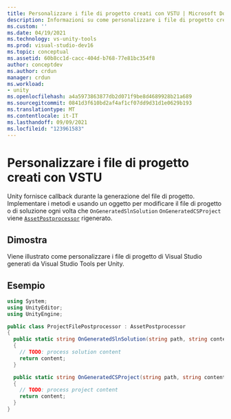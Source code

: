 ```yaml
---
title: Personalizzare i file di progetto creati con VSTU | Microsoft Docs
description: Informazioni su come personalizzare i file di progetto creati Visual Studio Tools per Unity (VSTU). Esaminare un esempio di codice C#.
ms.custom: ''
ms.date: 04/19/2021
ms.technology: vs-unity-tools
ms.prod: visual-studio-dev16
ms.topic: conceptual
ms.assetid: 60b8cc1d-cacc-404d-b768-77e81bc354f8
author: conceptdev
ms.author: crdun
manager: crdun
ms.workload:
- unity
ms.openlocfilehash: a4a5973863877db2d071f9be8d4689928b21a689
ms.sourcegitcommit: 0841d3f610bd2af4af1cf07dd9d31d1e0629b193
ms.translationtype: MT
ms.contentlocale: it-IT
ms.lasthandoff: 09/09/2021
ms.locfileid: "123961583"
---
```

# <a name="customize-project-files-created-by-vstu"></a>Personalizzare i file di progetto creati con VSTU
Unity fornisce callback durante la generazione del file di progetto. Implementare i metodi e usando un oggetto per modificare il file di progetto o di soluzione ogni volta che `OnGeneratedSlnSolution` `OnGeneratedCSProject` viene [`AssetPostprocessor`](https://docs.unity3d.com/ScriptReference/AssetPostprocessor.html) rigenerato.

## <a name="demonstrates"></a>Dimostra
Viene illustrato come personalizzare i file di progetto di Visual Studio generati da Visual Studio Tools per Unity.

## <a name="example"></a>Esempio

```csharp
using System;
using UnityEditor;
using UnityEngine;

public class ProjectFilePostprocessor : AssetPostprocessor
{
  public static string OnGeneratedSlnSolution(string path, string content)
  {
    // TODO: process solution content
    return content;
  }

  public static string OnGeneratedCSProject(string path, string content)
  {
    // TODO: process project content
    return content;
  }
}
```

